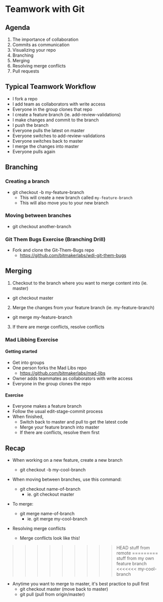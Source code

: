 # Teamwork with Git

## Agenda

1. The importance of collaboration
2. Commits as communication
3. Visualizing your repo
4. Branching
5. Merging
6. Resolving merge conflicts
7. Pull requests


## Typical Teamwork Workflow

* I fork a repo
* I add team as collaborators with write access
* Everyone in the group clones that repo
* I create a feature branch (ie. add-review-validations)
* I make changes and commit to the branch
* I push the branch
* Everyone pulls the latest on master
* Everyone switches to add-review-validations
* Everyone switches back to master
* I merge the changes into master
* Everyone pulls again

## Branching
### Creating a branch
* git checkout -b my-feature-branch
  * This will create a new branch called `my-feature-branch`
  * This will also move you to your new branch

### Moving between branches
* git checkout another-branch

### Git Them Bugs Exercise (Branching Drill)
* Fork and clone the Git-Them-Bugs repo
  * https://github.com/bitmakerlabs/wdi-git-them-bugs



## Merging
1. Checkout to the branch where you want to merge content into (ie. master)
  * git checkout master
2. Merge the changes from your feature branch (ie. my-feature-branch)
  * git merge my-feature-branch
3. If there are merge conflicts, resolve conflicts

### Mad Libbing Exercise
#### Getting started
* Get into groups
* One person forks the Mad Libs repo
  * https://github.com/bitmakerlabs/mad-libs
* Owner adds teammates as collaborators with write access
* Everyone in the group clones the repo

#### Exercise
* Everyone makes a feature branch
* Follow the usual edit-stage-commit process
* When finished,
  * Switch back to master and pull to get the latest code
  * Merge your feature branch into master
  * If there are conflicts, resolve them first

## Recap
* When working on a new feature, create a new branch
  * git checkout -b my-cool-branch

* When moving between branches, use this command:
  * git checkout name-of-branch
    * ie. git checkout master

* To merge:
  * git merge name-of-branch
    * ie. git merge my-cool-branch

* Resolving merge conflicts
  * Merge conflicts look like this!

>>>>>>>>> HEAD
stuff from remote
=========
stuff from my own feature branch
<<<<<<< my-cool-branch

* Anytime you want to merge to master, it's best practice to pull first
  * git checkout master (move back to master)
  * git pull (pull from origin/master)

  
